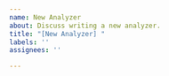 ```yaml
---
name: New Analyzer
about: Discuss writing a new analyzer.
title: "[New Analyzer] "
labels: ''
assignees: ''

---
```


<!-- Please introduce yourself and tell us a little about your background. Feel free to delete this comment. -->
